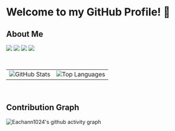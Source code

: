 # Welcome to my GitHub Profile! 👋

## About Me

<code><img src="https://img.shields.io/badge/typescript-%23007ACC.svg?style=for-the-badge&logo=typescript&logoColor=white"/></code>
<code><img src="https://img.shields.io/badge/vuejs-%2335495e.svg?style=for-the-badge&logo=vuedotjs&logoColor=%234FC08D"/></code>
<code><img src="https://img.shields.io/badge/react-%2320232a.svg?style=for-the-badge&logo=react&logoColor=%2361DAFB"/></code>
<code><img src="https://img.shields.io/badge/node.js-6DA55F?style=for-the-badge&logo=node.js&logoColor=white"/></code>



<!--
## My GitHub Contributions
![GitHub Contribution Graph](https://github.com/eachann1024/eachann1024/blob/output/github-contribution-grid-snake.svg)
-->
<br/>
<table>
  <tr>
    <td>
      <img src="https://github-readme-stats.vercel.app/api?username=eachann1024&show_icons=true&theme=radical" alt="GitHub Stats">
    </td>
    <td>
      <img src="https://github-readme-stats.vercel.app/api/top-langs/?username=eachann1024&layout=compact" alt="Top Languages">
    </td>
  </tr>
</table>
<br/>

## Contribution Graph

![Eachann1024's github activity graph](https://github-readme-activity-graph.vercel.app/graph?username=eachann1024&theme=react-dark)

